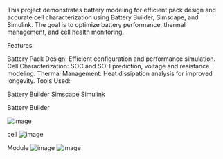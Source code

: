 This project demonstrates battery modeling for efficient pack design and accurate cell characterization using Battery Builder, Simscape, and Simulink. The goal is to optimize battery performance, thermal management, and cell health monitoring.

Features:

Battery Pack Design: Efficient configuration and performance simulation.
Cell Characterization: SOC and SOH prediction, voltage and resistance modeling.
Thermal Management: Heat dissipation analysis for improved longevity.
Tools Used:

Battery Builder
Simscape
Simulink

Battery Builder

![image](https://github.com/user-attachments/assets/7196f5f1-b47e-427c-a05a-022c9a20934b)

cell
![image](https://github.com/user-attachments/assets/6ecfa917-b27b-47c8-9744-1d715e1ac318)

Module
![image](https://github.com/user-attachments/assets/a39f66a1-2cd7-430f-97a6-86396950fe3b)
![image](https://github.com/user-attachments/assets/538dd044-e18b-4046-ad8d-9cd3d634cd5a)
